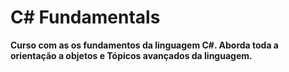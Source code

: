 # C# Fundamentals

**Curso com as os fundamentos da linguagem C#. Aborda toda a orientação a objetos e Tópicos avançados da linguagem.**
